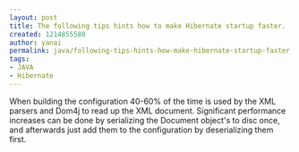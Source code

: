 ```yaml
---
layout: post
title: The following tips hints how to make Hibernate startup faster.
created: 1214855580
author: yanai
permalink: java/following-tips-hints-how-make-hibernate-startup-faster
tags:
- JAVA
- Hibernate
---
```

<p><span class="thmr_call" id="thmr_42"><span class="thmr_call" id="thmr_6"><p>When building the configuration 40-60% of the time is used by the XML parsers and Dom4j to read up the XML document. Significant performance increases can be done by serializing the Document object's to disc once, and afterwards just add them to the configuration by deserializing them first.</p></span></span></p>
